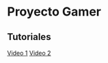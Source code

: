 # Proyecto Gamer

## Tutoriales  
[Video 1](https://www.loom.com/share/1e9b2b38996b427ab7ae60fbc119a531?sid=b0789c1d-d975-44b1-a739-b44e9d026fd9)
[Video 2](https://www.loom.com/share/5d5b8b05e63b4d40908b14111e342bb6?sid=22331db7-8400-4b22-83ea-56619ba24ac9)

